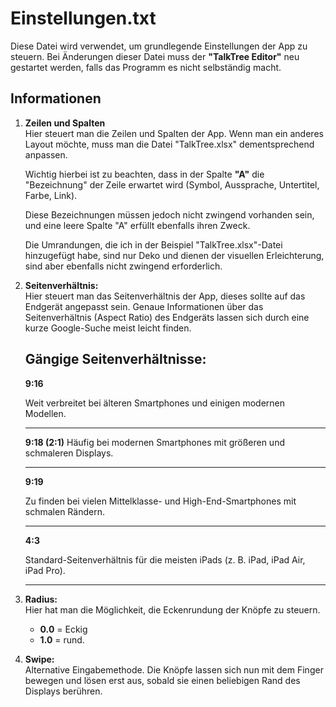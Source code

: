 # Einstellungen.txt

Diese Datei wird verwendet, um grundlegende Einstellungen der App zu steuern. Bei Änderungen dieser Datei muss der **"TalkTree Editor"** neu gestartet werden, falls das Programm es nicht selbständig macht.

## Informationen

1. **Zeilen und Spalten**  
   Hier steuert man die Zeilen und Spalten der App. Wenn man ein anderes Layout möchte, muss man die Datei "TalkTree.xlsx" dementsprechend anpassen.

   Wichtig hierbei ist zu beachten, dass in der Spalte **"A"** die "Bezeichnung" der Zeile erwartet wird (Symbol, Aussprache, Untertitel, Farbe, Link).

   Diese Bezeichnungen müssen jedoch nicht zwingend vorhanden sein, und eine leere Spalte "A" erfüllt ebenfalls ihren Zweck.

   Die Umrandungen, die ich in der Beispiel "TalkTree.xlsx"-Datei hinzugefügt habe, sind nur Deko und dienen der visuellen Erleichterung, sind aber ebenfalls nicht zwingend erforderlich.

2. **Seitenverhältnis:**  
   Hier steuert man das Seitenverhältnis der App, dieses sollte auf das Endgerät angepasst sein. Genaue Informationen über das Seitenverhältnis (Aspect Ratio) des Endgeräts lassen sich durch eine kurze Google-Suche meist leicht finden.

   ## **Gängige Seitenverhältnisse:**

   **9:16**

   Weit verbreitet bei älteren Smartphones und einigen modernen Modellen.

   ***

   **9:18 (2:1)**
   Häufig bei modernen Smartphones mit größeren und schmaleren Displays.

   ***

   **9:19**

   Zu finden bei vielen Mittelklasse- und High-End-Smartphones mit schmalen Rändern.

   ***

   **4:3**

   Standard-Seitenverhältnis für die meisten iPads (z. B. iPad, iPad Air, iPad Pro).

   ***

3. **Radius:**  
   Hier hat man die Möglichkeit, die Eckenrundung der Knöpfe zu steuern.

   - **0.0** = Eckig
   - **1.0** = rund.

4. **Swipe:**  
   Alternative Eingabemethode. Die Knöpfe lassen sich nun mit dem Finger bewegen und lösen erst aus, sobald sie einen beliebigen Rand des Displays berühren.
